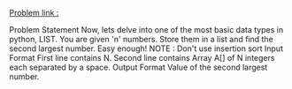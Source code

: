 
[Problem link : ](https://www.hackerrank.com/challenges/find-second-maximum-number-in-a-list/submissions/code/84647807)

Problem Statement
Now, lets delve into one of the most basic data types in python, LIST. You are given 'n' numbers. Store them in a list and find the second largest number. Easy enough!
NOTE : Don't use insertion sort
Input Format
First line contains N. Second line contains Array A[] of N integers each separated by a space.
Output Format
Value of the second largest number.
